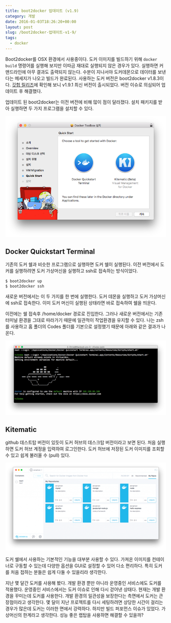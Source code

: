 ```yaml
---
title: boot2docker 업데이트 (v1.9)
category: 개발
date: 2016-01-03T18:26:20+00:00
layout: post
slug: /boot2docker-업데이트-v1-9/
tags:
  - docker
---
```


Boot2docker를 OSX 환경에서 사용중이다. 도커 이미지를 빌드하기 위해 `docker build` 명령어를 실행해 보지만 이따금 재대로 실행되지 않은 경우가 있다. 실행하면 커맨드라인에 아무 결과도 출력되지 않는다. 수분이 지나서야 도커데몬으로 데이터를 보낸다는 메세지가 나오고 빌드가 완료된다. 사용하는 도커 버전은 boot2docker v1.8.3이다. [깃헙 릴리즈](https://github.com/boot2docker/boot2docker/releases)에 확인해 보니 v1.9.1 최신 버전이 출시되었다. 버전 이슈로 의심되어 업데이트 후 해결했다.

업데이트 된 boot2docker는 이전 버전에 비해 많이 점이 달라졌다. 설치 패키지를 받아 실행하면 두 가지 프로그램을 설치할 수 있다.

![](/assets/imgs/2016/boot2docker1.png)

## Docker Quickstart Terminal

기존의 도커 쉘과 비슷한 프로그램으로 실행하면 도커 쉘이 실행된다. 이전 버전에서 도커를 실행하려면 도커 가상머신을 실행하고 ssh로 접속하는 방식이었다.

```
$ boot2docker up
$ boot2docker ssh
```

새로운 버전에서는 이 두 가지를 한 번에 실행한다. 도커 데몬을 실행하고 도커 가상머신에 ssh로 접속한다. 이미 도커 머신이 실행된 상태라면 바로 접속하여 쉘을 띄운다.

이전에는 쉘 접속후 /home/docker 경로로 진입한다. 그러나 새로운 버전에서는 기존 터미널 환경을 그대로 따라가기 때문에 일관적이 작업환경을 유지할 수 있다. 나는 zsh를 사용하고 홈 폴더의 Codes 폴더를 기본으로 설정했기 때문에 아래와 같은 결과가 나온다.

![](/assets/imgs/2016/boot2docker2.png)

## Kitematic

github 데스트탑 버전이 있듯이 도커 허브의 데스크탑 버전이라고 보면 된다. 처음 실행하면 도커 허브 계정을 입력하여 로그인한다. 도커 허브에 저장된 도커 이미지를 조회할 수 있고 쉽게 불러올 수 (pull) 있다.

![](/assets/imgs/2016/boot2docker3.png)

도커 쉘에서 사용하는 기본적인 기능을 대부분 사용할 수 있다. 가져온 이미지를 컨테이너로 구동할 수 있는데 다양한 옵션을 GUI로 설정할 수 있어 다소 편리하다. 특히 도커를 처음 접하는 분들은 쉽게 다둘 수 있을리라 생각한다.

지난 몇 달간 도커를 사용해 봤다. 개발 환경 뿐만 아니라 운영중인 서비스에도 도커를 적용했다. 운영중인 서비스에서는 도커 이슈로 인해 다시 걷어낸 상태다. 현재는 개발 환경을 꾸미는데 도커를 사용한다. 개발 환경의 일관성을 보장한다는 측면에서 도커는 큰 장점이라고 생각한다. 몇 달이 지난 프로젝트를 다시 세팅하려면 상당한 시간이 걸리는 경우가 많은데 도커는 이러한 면에서 강력하다. 하지만 빌드 퍼포먼스 이슈가 있었다. 가상머신의 한계라고 생각한다. 성능 좋은 랩탑을 사용하면 해결할 수 있을까?
